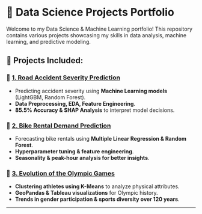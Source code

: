 # 🚀 Data Science Projects Portfolio

Welcome to my Data Science & Machine Learning portfolio! This repository contains various projects showcasing my skills in data analysis, machine learning, and predictive modeling.

## 🔹 Projects Included:
### 📌 [1. Road Accident Severity Prediction](Road_Accidents_Severity/README.md)
- Predicting accident severity using **Machine Learning models** (LightGBM, Random Forest).
- **Data Preprocessing, EDA, Feature Engineering**.
- **85.5% Accuracy & SHAP Analysis** to interpret model decisions.

### 📌 [2. Bike Rental Demand Prediction](Bike_Rental_Prediction/README.md)
- Forecasting bike rentals using **Multiple Linear Regression & Random Forest**.
- **Hyperparameter tuning & feature engineering**.
- **Seasonality & peak-hour analysis for better insights**.

### 📌 [3. Evolution of the Olympic Games](Olympics_Evolution/README.md)
- **Clustering athletes using K-Means** to analyze physical attributes.
- **GeoPandas & Tableau visualizations** for Olympic history.
- **Trends in gender participation & sports diversity over 120 years**.

---

